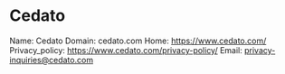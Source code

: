 
# Cedato

Name: Cedato
Domain: cedato.com
Home: https://www.cedato.com/
Privacy_policy: https://www.cedato.com/privacy-policy/
Email: privacy-inquiries@cedato.com
